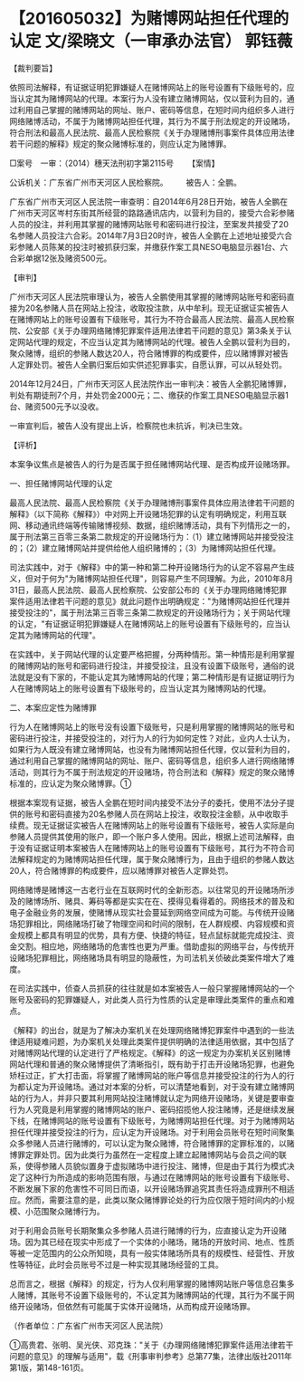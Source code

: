 # 【201605032】为赌博网站担任代理的认定 文/梁晓文（一审承办法官） 郭钰薇

【裁判要旨】

依照司法解释，有证据证明犯罪嫌疑人在赌博网站上的账号设置有下级账号的，应当认定其为赌博网站的代理。本案行为人没有建立赌博网站，仅以营利为目的，通过利用自己掌握的赌博网站的网址、账户、密码等信息，在短时间内组织多人进行网络赌博活动，不属于为赌博网站担任代理，其行为不属于刑法规定的开设赌场，符合刑法和最高人民法院、最高人民检察院《关于办理赌博刑事案件具体应用法律若干问题的解释》规定的聚众赌博标准的，则应认定为赌博罪。

□案号　一审：（2014）穗天法刑初字第2115号 　　【案情】

公诉机关：广东省广州市天河区人民检察院。 　　被告人：全鹏。

广东省广州市天河区人民法院一审查明：自2014年6月28日开始，被告人全鹏在广州市天河区岑村东街其所经营的路路通讯店内，以营利为目的，接受六合彩参赌人员的投注，并利用其掌握的赌博网站账号和密码进行投注，至案发共接受了20名参赌人员投注六合彩。2014年7月3日20时许，被告人全鹏在上述地址接受六合彩参赌人员陈某的投注时被抓获归案，并缴获作案工具NESO电脑显示器1台、六合彩单据12张及赌资500元。

【审判】

广州市天河区人民法院审理认为，被告人全鹏使用其掌握的赌博网站账号和密码直接为20名参赌人员在网站上投注，收取投注款，从中牟利。现无证据证实被告人在赌博网站上的账号设置有下级账号，其行为不符合最高人民法院、最高人民检察院、公安部《关于办理网络赌博犯罪案件适用法律若干问题的意见》第3条关于认定网站代理的规定，不应当认定其为赌博网站的代理。被告人全鹏以营利为目的，聚众赌博，组织的参赌人数达20人，符合赌博罪的构成要件，应以赌博罪对被告人定罪处罚。被告人全鹏归案后如实供述犯罪事实，自愿认罪，可以从轻处罚。

2014年12月24日，广州市天河区人民法院作出一审判决：被告人全鹏犯赌博罪，判处有期徒刑7个月，并处罚金2000元；二、缴获的作案工具NESO电脑显示器1台、赌资500元予以没收。

一审宣判后，被告人没有提出上诉，检察院也未抗诉，判决已生效。

【评析】

本案争议焦点是被告人的行为是否属于担任赌博网站代理、是否构成开设赌场罪。

一、担任赌博网站代理的认定

最高人民法院、最高人民检察院《关于办理赌博刑事案件具体应用法律若干问题的解释》（以下简称《解释》）中对网上开设赌场犯罪的认定有明确规定，利用互联网、移动通讯终端等传输赌博视频、数据，组织赌博活动，具有下列情形之一的，属于刑法第三百零三条第二款规定的开设赌场行为：（1）建立赌博网站并接受投注的；（2）建立赌博网站并提供给他人组织赌博的；（3）为赌博网站担任代理。

司法实践中，对于《解释》中的第一种和第二种开设赌场行为的认定不容易产生歧义，但对于何为"为赌博网站担任代理"，则容易产生不同理解。为此，2010年8月31日，最高人民法院、最高人民检察院、公安部公布的《关于办理网络赌博犯罪案件适用法律若干问题的意见》就此问题作出明确规定："为赌博网站担任代理并接受投注的"，属于刑法第三百零三条第二款规定的开设赌场行为；关于网站代理的认定，"有证据证明犯罪嫌疑人在赌博网站上的账号设置有下级账号的，应当认定其为赌博网站的代理"。

在实践中，关于网站代理的认定要严格把握，分两种情形。第一种情形是利用掌握的赌博网站的账号和密码进行投注，并接受投注，且没有设置下级账号，通俗的说法就是没有下家的，不能认定其为赌博网站的代理；第二种情形是有证据证明行为人在赌博网站上的账号设置有下级账号的，应当认定其为赌博网站的代理。

二、本案应定性为赌博罪

行为人在赌博网站上的账号没有设置下级账号，只是利用掌握的赌博网站的账号和密码进行投注，并接受投注的，对行为人的行为如何定性？对此，业内人士认为，如果行为人既没有建立赌博网站，也没有为赌博网站担任代理，仅以营利为目的，通过利用自己掌握的赌博网站的网址、账户、密码等信息，组织多人进行网络赌博活动，则其行为不属于刑法规定的开设赌场，符合刑法和《解释》规定的聚众赌博标准的，应认定为聚众赌博罪。①

根据本案现有证据，被告人全鹏在短时间内接受不法分子的委托，使用不法分子提供的账号和密码直接为20名参赌人员在网站上投注，收取投注金额，从中收取手续费。现无证据证实被告人在赌博网站上的账号设置有下级账号，被告人实际是向参赌人员提供其使用的账户，即一个账户多人使用。因此，根据上述司法解释，由于没有证据证明本案被告人在赌博网站上的账号设置有下级账号，其行为不符合司法解释规定的为赌博网站担任代理，属于聚众赌博行为，且由于组织的参赌人数达20人，符合赌博罪的构成要件，应以赌博罪对被告人定罪处罚。

网络赌博是赌博这一古老行业在互联网时代的全新形态。以往常见的开设赌场所涉及的赌博场所、赌具、筹码等都是实实在在、摸得见看得着的。网络技术的普及和电子金融业务的发展，使赌博从现实社会蔓延到网络空间成为可能。与传统开设赌场犯罪相比，网络赌场打破了物理空间和时间的限制，在人群规模、内容规模和资金规模上都具有明显的优势，具有方便、快捷的特征，轻点鼠标就能完成投注、资金交割。相应地，网络赌场的危害性也更为严重。借助虚拟的网络平台，与传统开设赌场犯罪相比，网络赌场具有明显的隐蔽性，为司法机关侦破此类案件增大了难度。

在司法实践中，侦查人员抓获的往往就是如本案被告人一般只掌握赌博网站的一个账号及密码的犯罪嫌疑人，对此类人员行为性质的认定是审理此类案件的重点和难点。

《解释》的出台，就是为了解决办案机关在处理网络赌博犯罪案件中遇到的一些法律适用疑难问题，为办案机关处理此类案件提供明确的法律适用依据，其中包括了对赌博网站代理的认定进行了严格规定。《解释》的这一规定为办案机关区别赌博网站代理和普通的聚众赌博提供了清晰指引，既有助于打击开设赌场犯罪，也避免矫枉过正，扩大打击面，将掌握了赌博网站的账户等信息并接受投注的行为人的行为都认定为开设赌场。通过对本案的分析，可以清楚地看到，对于没有建立赌博网站的行为人，并非只要其利用网站投注赌博就认定为网络开设赌场，关键是要审查行为人究竟是利用掌握的赌博网站的账户、密码招揽他人投注赌博，还是继续发展下线，在赌博网站的账号设置有下级账号，为赌博网站担任代理。对于为赌博网站担任代理并接受投注的行为，应认定为开设赌场。对于利用会员账号在短时间聚集众多参赌人员进行赌博的，可以认定为聚众赌博，符合赌博罪的定罪标准的，以赌博罪定罪处罚。因为此类行为虽然在一定程度上建立起赌博网站与会员之间的联系，使得参赌人员貌似置身于虚拟赌场中进行投注、赌博，但是由于其行为模式决定了这种行为所造成的影响范围有限，与通过在赌博网站的账号设置有下级账号、不断发展下家的危害性不可同日而语，以开设赌场罪追究其责任将造成罪刑不相适应。然而，需要注意的是，此类以聚众赌博罪论处的行为应仅限于短时间内的小规模、小范围聚众赌博行为。

对于利用会员账号长期聚集众多参赌人员进行赌博的行为，应直接认定为开设赌场。因为其已经在现实中形成了一个实体的小赌场，赌场的开放时间、地点、性质等被一定范围内的公众所知晓，具有一般实体赌场所具有的规模性、经营性、开放性等特征，此时会员账号不过是一种实现其赌场经营的工具。

总而言之，根据《解释》的规定，行为人仅利用掌握的赌博网站账户等信息召集多人赌博，其账号不设置下级账号的，不认定其为赌博网站的代理，其行为不属于网络开设赌场，但依然有可能属于实体开设赌场，从而构成开设赌场罪。

（作者单位：广东省广州市天河区人民法院）

①高贵君、张明、吴光侠、邓克珠："关于《办理网络赌博犯罪案件适用法律若干问题的意见》的理解与适用"，载《刑事审判参考》总第77集，法律出版社2011年第1版，第148-161页。